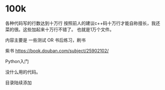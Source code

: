 # 100k
各种代码写的行数达到十万行
按照前人的建议c++码十万行才能自称擅长，我还菜的很。这些加起来十万行不错了。
也就是1万个文件。

内容主要是 一些测试 OR 书后练习，刷书

紫书
https://book.douban.com/subject/25902102/

Python入门

没什么用的代码。

目录陆续添加


